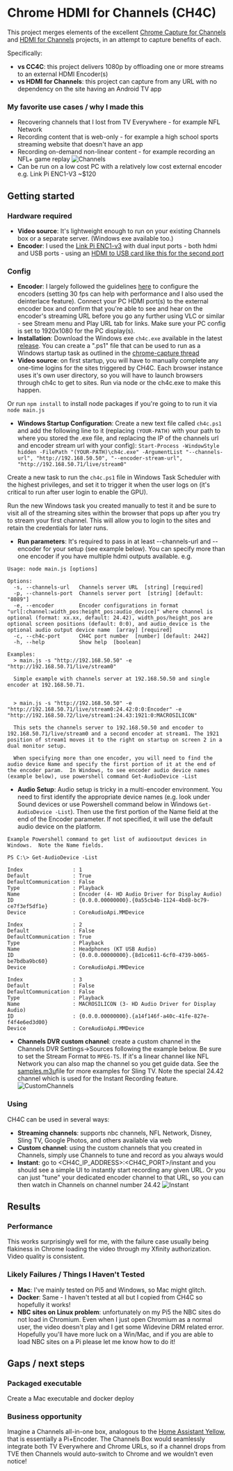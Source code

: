 # Chrome HDMI for Channels (CH4C)

This project merges elements of the excellent [Chrome Capture for Channels](https://github.com/fancybits/chrome-capture-for-channels) and [HDMI for Channels](https://github.com/tmm1/androidhdmi-for-channels) projects, in an attempt to capture benefits of each.

Specifically:
* **vs CC4C**: this project delivers 1080p by offloading one or more streams to an external HDMI Encoder(s)
* **vs HDMI for Channels**: this project can capture from any URL with no dependency on the site having an Android TV app

### My favorite use cases / why I made this
* Recovering channels that I lost from TV Everywhere - for example NFL Network
* Recording content that is web-only - for example a high school sports streaming website that doesn't have an app
* Recording on-demand non-linear content - for example recording an NFL+ game replay
![Channels](https://github.com/user-attachments/assets/05306ac8-df2c-4f37-b29a-35a47d0dba19)
* Can be run on a low cost PC with a relatively low cost external encoder e.g. Link Pi ENC1-V3 ~$120

## Getting started

### Hardware required
* **Video source**: It's lightweight enough to run on your existing Channels box or a separate server.  (Windows exe available too.)
* **Encoder**: I used the [Link Pi ENC1-v3](https://a.co/d/76zJF9U) with dual input ports - both hdmi and USB ports - using an [HDMI to USB card like this for the second port](https://www.amazon.com/dp/B0C2MDTY8P?ref=ppx_yo2ov_dt_b_fed_asin_title)

### Config
* **Encoder**: I largely followed the guidelines [here](https://community.getchannels.com/t/linkpi-encoder-family/38860/4) to configure the encoders (setting 30 fps can help with performance and I also used the deinterlace feature).  Connect your PC HDMI port(s) to the external encoder box and confirm that you're able to see and hear on the encoder's streaming URL before you go any further using VLC or similar - see Stream menu and Play URL tab for links.  Make sure your PC config is set to 1920x1080 for the PC display(s).
* **Installation**:
Download the Windows exe `ch4c.exe` available in the latest [release](https://github.com/dravenst/CH4C/releases). You can create a ".ps1" file that can be used to run as a Windows startup task as outlined in the [chrome-capture thread](https://community.getchannels.com/t/chrome-capture-for-channels/36667/130)
* **Video source**: on first startup, you will have to manually complete any one-time logins for the sites triggered by CH4C. Each browser instance uses it's own user directory, so you will have to launch browsers through ch4c to get to sites.  Run via node or the ch4c.exe to make this happen.  

Or run `npm install` to install node packages if you're going to to run it via `node main.js`

* **Windows Startup Configuration**:
Create a new text file called `ch4c.ps1` and add the following line to it (replacing `(YOUR-PATH)` with your path to where you stored the .exe file, and replacing the IP of the channels url and encoder stream url with your config):
`Start-Process -WindowStyle hidden -FilePath "(YOUR-PATH)\ch4c.exe" -ArgumentList "--channels-url", "http://192.168.50.50", "--encoder-stream-url", "http://192.168.50.71/live/stream0"`

Create a new task to run the `ch4c.ps1` file in Windows Task Scheduler with the highest privileges, and set it to trigger it when the user logs on (it's critical to run after user login to enable the GPU).

Run the new Windows task you created manually to test it and be sure to visit all of the streaming sites within the browser that pops up after you try to stream your first channel.  This will allow you to login to the sites and retain the credentials for later runs. 

* **Run parameters**: 
It's required to pass in at least --channels-url and --encoder for your setup (see example below).  You can specify more than one encoder if you have multiple hdmi outputs available. 
e.g.
```
Usage: node main.js [options]

Options:
  -s, --channels-url   Channels server URL  [string] [required]
  -p, --channels-port  Channels server port  [string] [default: "8089"]
  -e, --encoder        Encoder configurations in format "url[:channel:width_pos:height_pos:audio_device]" where channel is optional (format: xx.xx, default: 24.42), width_pos/height_pos are optional screen positions (default: 0:0), and audio_device is the optional audio output device name  [array] [required]
  -c, --ch4c-port      CH4C port number  [number] [default: 2442]
  -h, --help           Show help  [boolean]

Examples:
  > main.js -s "http://192.168.50.50" -e "http://192.168.50.71/live/stream0"

  Simple example with channels server at 192.168.50.50 and single encoder at 192.168.50.71.
  

  > main.js -s "http://192.168.50.50" -e "http://192.168.50.71/live/stream0:24.42:0:0:Encoder" -e "http://192.168.50.72/live/stream1:24.43:1921:0:MACROSILICON"

  This sets the channels server to 192.168.50.50 and encoder to 192.168.50.71/live/stream0 and a second encoder at stream1. The 1921 position of stream1 moves it to the right on startup on screen 2 in a dual monitor setup.

  When specifying more than one encoder, you will need to find the audio device Name and specify the first portion of it at the end of the encoder param.  In Windows, to see encoder audio device names (example below), use powershell command Get-AudioDevice -List
```

* **Audio Setup**: Audio setup is tricky in a multi-encoder environment. You need to first identify the appropriate device names (e.g. look under Sound devices or use Powershell command below in Windows `Get-AudioDevice -List`).  Then use the first portion of the Name field at the end of the Encoder parameter.  If not specified, it will use the default audio device on the platform.

```
Example Powershell command to get list of audiooutput devices in Windows.  Note the Name fields.

PS C:\> Get-AudioDevice -List

Index                : 1
Default              : True
DefaultCommunication : False
Type                 : Playback
Name                 : Encoder (4- HD Audio Driver for Display Audio)
ID                   : {0.0.0.00000000}.{0a55cb4b-1124-4bd8-bc79-ce7f3ef5df1e}
Device               : CoreAudioApi.MMDevice

Index                : 2
Default              : False
DefaultCommunication : True
Type                 : Playback
Name                 : Headphones (KT USB Audio)
ID                   : {0.0.0.00000000}.{8d1ce611-6cf0-4739-b065-be7bdba9bc60}
Device               : CoreAudioApi.MMDevice

Index                : 3
Default              : False
DefaultCommunication : False
Type                 : Playback
Name                 : MACROSILICON (3- HD Audio Driver for Display Audio)
ID                   : {0.0.0.00000000}.{a14f146f-a40c-41fe-827e-f4f4e6ed3d00}
Device               : CoreAudioApi.MMDevice

```

* **Channels DVR custom channel**: create a custom channel in the Channels DVR Settings->Sources following the example below. Be sure to set the Stream Format to `MPEG-TS`. If it's a linear channel like NFL Network you can also map the channel so you get guide data. See the [samples.m3u](https://github.com/dravenst/CH4C/blob/main/samples.m3u)file for more examples for Sling TV. Note the special 24.42 channel which is used for the Instant Recording feature.
![CustomChannels](https://github.com/user-attachments/assets/840526e5-3cef-4cd2-95c5-50ac12a32fc9)

### Using
CH4C can be used in several ways:
* **Streaming channels**: supports nbc channels, NFL Network, Disney, Sling TV, Google Photos, and others available via web
* **Custom channel**: using the custom channels that you created in Channels, simply use Channels to tune and record as you always would
* **Instant**: go to <CH4C_IP_ADDRESS>:<CH4C_PORT>/instant and you should see a simple UI to instantly start recording any given URL. Or you can just "tune" your dedicated encoder channel to that URL, so you can then watch in Channels on channel number 24.42
![Instant](https://github.com/user-attachments/assets/2e527984-4c09-45f7-84dc-fc39b65e893d)

## Results

### Performance
This works surprisingly well for me, with the failure case usually being flakiness in Chrome loading the video through my Xfinity authorization. Video quality is consistent.

### Likely Failures / Things I Haven't Tested
* **Mac**: I've mainly tested on Pi5 and Windows, so Mac might glitch.
* **Docker**: Same - I haven't tested at all but I copied from CH4C so hopefully it works!
* **NBC sites on Linux problem**: unfortunately on my Pi5 the NBC sites do not load in Chromium. Even when I just open Chromium as a normal user, the video doesn't play and I get some Widevine DRM related error. Hopefully you'll have more luck on a Win/Mac, and if you are able to load NBC sites on a Pi please let me know how to do it!

## Gaps / next steps
### Packaged executable
Create a Mac executable and docker deploy
### Business opportunity
Imagine a Channels all-in-one box, analogous to the [Home Assistant Yellow](https://www.home-assistant.io/yellow/), that is essentially a Pi+Encoder. The Channels Box would seamlessly integrate both TV Everywhere and Chrome URLs, so if a channel drops from TVE then Channels would auto-switch to Chrome and we wouldn’t even notice!
